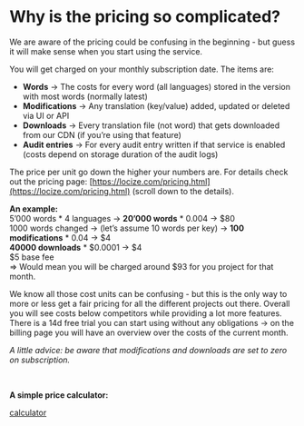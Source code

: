 # Why is the pricing so complicated?

We are aware of the pricing could be confusing in the beginning - but guess it will make sense when you start using the service.

You will get charged on your monthly subscription date.
The items are:
- **Words** -> The costs for every word (all languages) stored in the version with most words (normally latest)
- **Modifications** -> Any translation (key/value) added, updated or deleted via UI or API
- **Downloads** -> Every translation file (not word) that gets downloaded from our CDN (if you’re using that feature)
- **Audit entries** -> For every audit entry written if that service is enabled (costs depend on storage duration of the audit logs)

The price per unit go down the higher your numbers are. For details check out the pricing page: [https://locize.com/pricing.html](https://locize.com/pricing.html) (scroll down to the details).


**An example:**</br>
5’000 words * 4 languages -> **20’000 words** * 0.004 -> $80</br>
1000 words changed -> (let’s assume 10 words per key) -> **100 modifications** * 0.04 -> $4</br>
**40000 downloads** * $0.0001 -> $4</br>
$5 base fee</br>
=> Would mean you will be charged around $93 for you project for that month.


We know all those cost units can be confusing - but this is the only way to more or less get a fair pricing for all the different projects out there.
Overall you will see costs below competitors while providing a lot more features.
There is a 14d free trial you can start using without any obligations -> on the billing page you will have an overview over the costs of the current month.

*A little advice: be aware that modifications and downloads are set to zero on subscription.*

</br>

**A simple price calculator:**

[calculator](../calculator.html ':include :type=iframe width=100% height=400px')